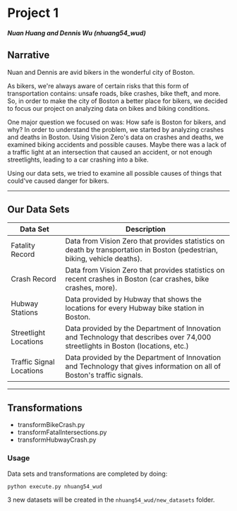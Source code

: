 # Project 1
##### Nuan Huang and Dennis Wu (nhuang54_wud)


## Narrative

Nuan and Dennis are avid bikers in the wonderful city of Boston. 

As bikers, we're always aware of certain risks that this form of transportation contains: unsafe roads, bike crashes, bike theft, and more. So, in order to make the city of Boston a better place for bikers, we decided to focus our project on analyzing data on bikes and biking conditions.

One major question we focused on was: How safe is Boston for bikers, and why? In order to understand the problem, we started by analyzing crashes and deaths in Boston. Using Vision Zero's data on crashes and deaths, we examined biking accidents and possible causes. Maybe there was a lack of a traffic light at an intersection that caused an accident, or not enough streetlights, leading to a car crashing into a bike.

Using our data sets, we tried to examine all possible causes of things that could've caused danger for bikers.

---

## Our Data Sets
Data Set|Description
-|-
Fatality Record | Data from Vision Zero that provides statistics on death by transportation in Boston (pedestrian, biking, vehicle deaths).
Crash Record | Data from Vision Zero that provides statistics on recent crashes in Boston (car crashes, bike crashes, more).
Hubway Stations | Data provided by Hubway that shows the locations for every Hubway bike station in Boston.
Streetlight Locations | Data provided by the Department of Innovation and Technology that describes over 74,000 streetlights in Boston (locations, etc.)
Traffic Signal Locations | Data provided by the Department of Innovation and Technology that gives information on all of Boston's traffic signals.

---

## Transformations
- transformBikeCrash.py
- transformFatalIntersections.py
- transformHubwayCrash.py

### Usage
Data sets and transformations are completed by doing:

```python
python execute.py nhuang54_wud
```

3 new datasets will be created in the `nhuang54_wud/new_datasets` folder.
